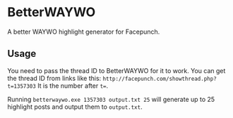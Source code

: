 BetterWAYWO
===========

A better WAYWO highlight generator for Facepunch. 

Usage
--------
You need to pass the thread ID to BetterWAYWO for it to work. You can get the thread ID from links like this: `http://facepunch.com/showthread.php?t=1357303` It is the number after `t=`.

Running `betterwaywo.exe 1357303 output.txt 25` will generate up to 25 highlight posts and output them to `output.txt`.
